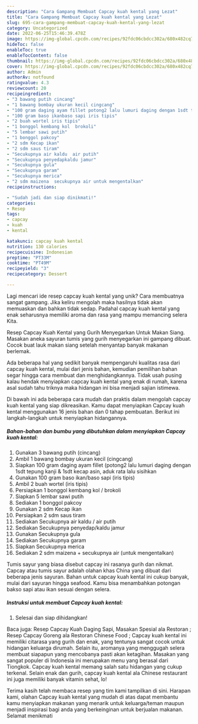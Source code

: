 ```yaml
---
description: "Cara Gampang Membuat Capcay kuah kental yang Lezat"
title: "Cara Gampang Membuat Capcay kuah kental yang Lezat"
slug: 695-cara-gampang-membuat-capcay-kuah-kental-yang-lezat
category: Uncategorized
date: 2022-06-25T15:46:39.478Z
image: https://img-global.cpcdn.com/recipes/92fdc06cbdcc302a/680x482cq70/capcay-kuah-kental-foto-resep-utama.jpg
hideToc: false
enableToc: true
enableTocContent: false
thumbnail: https://img-global.cpcdn.com/recipes/92fdc06cbdcc302a/680x482cq70/capcay-kuah-kental-foto-resep-utama.jpg
cover: https://img-global.cpcdn.com/recipes/92fdc06cbdcc302a/680x482cq70/capcay-kuah-kental-foto-resep-utama.jpg
author: Admin
authorAv: notfound
ratingvalue: 4.3
reviewcount: 20
recipeingredient:
- "3 bawang putih cincang"
- "1 bawang bombay ukuran kecil cingcang"
- "100 gram daging ayam fillet potong2 lalu lumuri daging dengan 1sdt tepung kanji  1sdt kecap asin aduk rata lalu sisihkan"
- "100 gram baso ikanbaso sapi iris tipis"
- "2 buah wortel iris tipis"
- "1 bonggol kembang kol  brokoli"
- "5 lembar sawi putih"
- "1 bonggol pakcoy"
- "2 sdm Kecap ikan"
- "2 sdm saus tiram"
- "Secukupnya air kaldu  air putih"
- "Secukupnya penyedapkaldu jamur"
- "Secukupnya gula"
- "Secukupnya garam"
- "Secukupnya merica"
- "2 sdm maizena  secukupnya air untuk mengentalkan"
recipeinstructions:

- "Sudah jadi dan siap dinikmati!"
categories:
- Resep
tags:
- capcay
- kuah
- kental

katakunci: capcay kuah kental 
nutrition: 130 calories
recipecuisine: Indonesian
preptime: "PT33M"
cooktime: "PT49M"
recipeyield: "3"
recipecategory: Dessert

---
```





Lagi mencari ide resep capcay kuah kental yang unik? Cara membuatnya sangat gampang. Jika keliru mengolah maka hasilnya tidak akan memuaskan dan bahkan tidak sedap. Padahal capcay kuah kental yang enak seharusnya memiliki aroma dan rasa yang mampu memancing selera Kita.





Resep Capcay Kuah Kental yang Gurih Menyegarkan Untuk Makan Siang. Masakan aneka sayuran tumis yang gurih menyegarkan ini gampang dibuat. Cocok buat lauk makan siang setelah menyantap banyak makanan berlemak.

Ada beberapa hal yang sedikit banyak mempengaruhi kualitas rasa dari capcay kuah kental, mulai dari jenis bahan, kemudian pemilihan bahan segar hingga cara membuat dan menghidangkannya. Tidak usah pusing kalau hendak menyiapkan capcay kuah kental yang enak di rumah, karena asal sudah tahu triknya maka hidangan ini bisa menjadi sajian istimewa.






Di bawah ini ada beberapa cara mudah dan praktis dalam mengolah capcay kuah kental yang siap dikreasikan. Kamu dapat menyiapkan Capcay kuah kental menggunakan 16 jenis bahan dan 0 tahap pembuatan. Berikut ini langkah-langkah untuk menyiapkan hidangannya.

<!--inarticleads1-->

##### Bahan-bahan dan bumbu yang dibutuhkan dalam menyiapkan Capcay kuah kental:

1. Gunakan 3 bawang putih (cincang)
1. Ambil 1 bawang bombay ukuran kecil (cingcang)
1. Siapkan 100 gram daging ayam fillet (potong2 lalu lumuri daging dengan 1sdt tepung kanji &amp; 1sdt kecap asin, aduk rata lalu sisihkan
1. Gunakan 100 gram baso ikan/baso sapi (iris tipis)
1. Ambil 2 buah wortel (iris tipis)
1. Persiapkan 1 bonggol kembang kol / brokoli
1. Siapkan 5 lembar sawi putih
1. Sediakan 1 bonggol pakcoy
1. Gunakan 2 sdm Kecap ikan
1. Persiapkan 2 sdm saus tiram
1. Sediakan Secukupnya air kaldu / air putih
1. Sediakan Secukupnya penyedap/kaldu jamur
1. Gunakan Secukupnya gula
1. Sediakan Secukupnya garam
1. Siapkan Secukupnya merica
1. Sediakan 2 sdm maizena + secukupnya air (untuk mengentalkan)


Tumis sayur yang biasa disebut capcay ini rasanya gurih dan nikmat. Capcay atau tumis sayur adalah olahan khas China yang dibuat dari beberapa jenis sayuran. Bahan untuk capcay kuah kental ini cukup banyak, mulai dari sayuran hingga seafood. Kamu bisa menambahkan potongan bakso sapi atau ikan sesuai dengan selera. 

<!--inarticleads2-->

##### Instruksi untuk membuat Capcay kuah kental:


1. Selesai dan siap dihidangkan!

Baca juga: Resep Capcay Kuah Daging Sapi, Masakan Spesial ala Restoran ; Resep Capcay Goreng ala Restoran Chinese Food ; Capcay kuah kental ini memiliki citarasa yang gurih dan enak, yang tentunya sangat cocok untuk hidangan keluarga dirumah. Selain itu, aromanya yang menggugah selera membuat siapapun yang mencobanya pasti akan ketagihan. Masakan yang sangat populer di Indonesia ini merupakan menu yang berasal dari Tiongkok. Capcay kuah kental memang salah satu hidangan yang cukup terkenal. Selain enak dan gurih, capcay kuah kental ala Chinese restaurant ini juga memiliki banyak vitamin sehat, lo! 

Terima kasih telah membaca resep yang tim kami tampilkan di sini. Harapan kami, olahan Capcay kuah kental yang mudah di atas dapat membantu kamu menyiapkan makanan yang menarik untuk keluarga/teman maupun menjadi inspirasi bagi anda yang berkeinginan untuk berjualan makanan. Selamat menikmati
